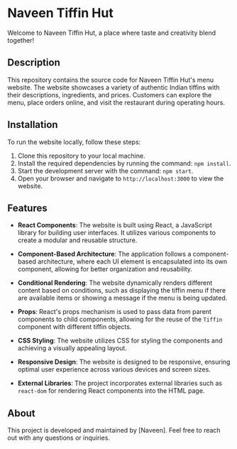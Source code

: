 # Naveen Tiffin Hut

Welcome to Naveen Tiffin Hut, a place where taste and creativity blend together!

## Description

This repository contains the source code for Naveen Tiffin Hut's menu website. The website showcases a variety of authentic Indian tiffins with their descriptions, ingredients, and prices. Customers can explore the menu, place orders online, and visit the restaurant during operating hours.

## Installation

To run the website locally, follow these steps:

1. Clone this repository to your local machine.
2. Install the required dependencies by running the command: `npm install`.
3. Start the development server with the command: `npm start`.
4. Open your browser and navigate to `http://localhost:3000` to view the website.

## Features

- **React Components**: The website is built using React, a JavaScript library for building user interfaces. It utilizes various components to create a modular and reusable structure.
- **Component-Based Architecture**: The application follows a component-based architecture, where each UI element is encapsulated into its own component, allowing for better organization and reusability.
- **Conditional Rendering**: The website dynamically renders different content based on conditions, such as displaying the tiffin menu if there are available items or showing a message if the menu is being updated.
- **Props**: React's props mechanism is used to pass data from parent components to child components, allowing for the reuse of the `Tiffin` component with different tiffin objects.
- **CSS Styling**: The website utilizes CSS for styling the components and achieving a visually appealing layout.
- **Responsive Design**: The website is designed to be responsive, ensuring optimal user experience across various devices and screen sizes.

- **External Libraries**: The project incorporates external libraries such as `react-dom` for rendering React components into the HTML page.


## About

This project is developed and maintained by [Naveen]. Feel free to reach out with any questions or inquiries.

